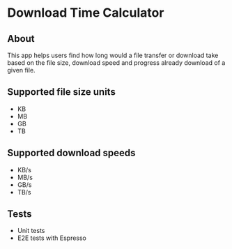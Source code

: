 # Download Time Calculator

## About

This app helps users find how long would a file transfer or download take based on the file size, download speed and progress already download of a given file.

## Supported file size units

- KB
- MB
- GB
- TB

## Supported download speeds
- KB/s
- MB/s
- GB/s
- TB/s

## Tests
- Unit tests
- E2E tests with Espresso
